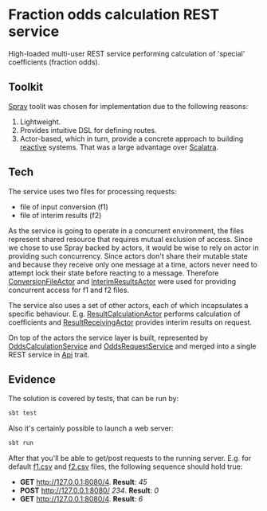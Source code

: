 # Fraction odds calculation REST service

High-loaded multi-user REST service performing calculation of 'special' coefficients (fraction odds).

## Toolkit
[Spray](http://spray.io) toolit was chosen for implementation due to the following reasons: 
1. Lightweight.
2. Provides intuitive DSL for defining routes.
3. Actor-based, which in turn, provide a concrete approach to building [reactive](http://www.reactivemanifesto.org) systems. That was a large advantage over [Scalatra](http://www.scalatra.org).

## Tech
The service uses two files for processing requests:
* file of input conversion (f1)
* file of interim results (f2)
 
As the service is going to operate in a concurrent environment, the files represent shared resource that requires mutual exclusion of access. Since we chose to use Spray backed by actors, it would be wise to rely on actor in providing such concurrency. Since actors don't share their mutable state and because they receive only one message at a time, actors never need to attempt lock their state before reacting to a message. Therefore [ConversionFileActor](ConversionFileActor.scala) and [InterimResultsActor](InterimResultsActor.scala) were used for providing concurrent access for f1 and f2 files.

The service also uses a set of other actors, each of which incapsulates a specific behaviour. E.g. [ResultCalculationActor](src/main/scala/core/ResultCalculationActor.scala) performs calculation of coefficients and [ResultReceivingActor](src/main/scala/core/ResultReceiving.scala) provides interim results on request.

On top of the actors the service layer is built, represented by [OddsCalculationService](src/main/scala/api/OddsCalculationService) and [OddsRequestService](src/main/scala/api/OddsRequestService) and merged into a single REST service in [Api](src/main/scala/api/Api.scala) trait.

## Evidence

The solution is covered by tests, that can be run by:
```sh
sbt test
```

Also it's certainly possible to launch a web server:
```sh
sbt run
```
After that you'll be able to get/post requests to the running server. E.g. for default [f1.csv](src/main/resources/f1.csv) and [f2.csv](src/main/resources/f2.csv) files, the following sequence should hold true:
* **GET** http://127.0.0.1:8080/4. **Result**: *<xml>45</xml>*
* **POST** http://127.0.0.1:8080/ *<xml><v2>2</v2><v3>3</v3><v4>4</v4></xml>*. **Result**: *<xml>0</xml>*
* **GET** http://127.0.0.1:8080/4. **Result**: *<xml>6</xml>*